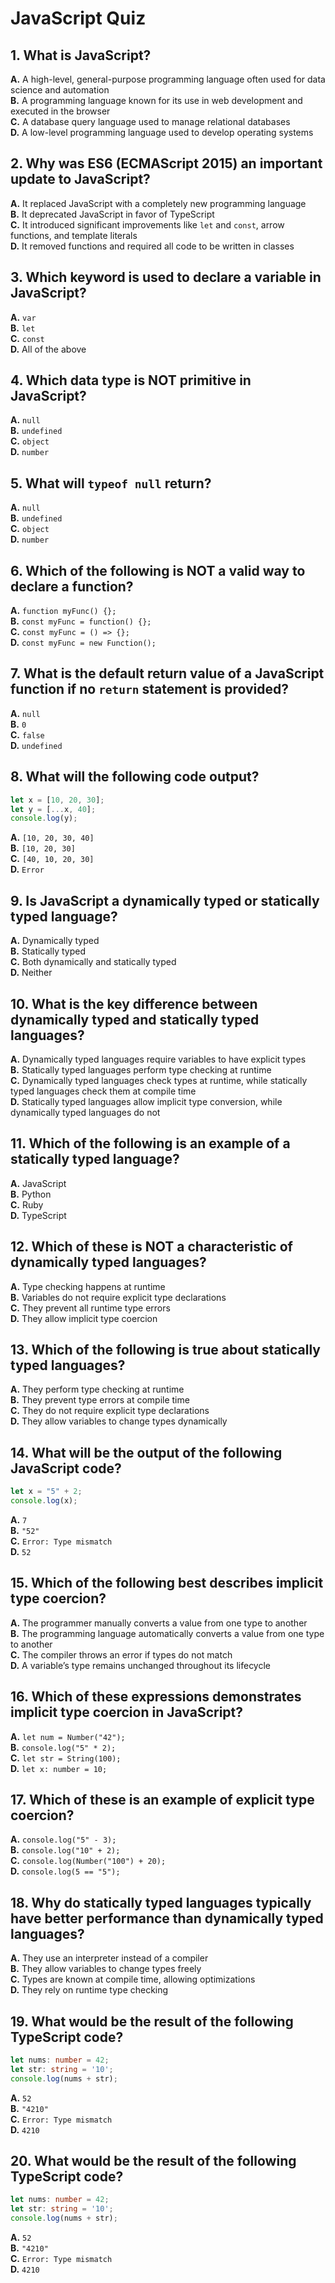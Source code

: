 
# JavaScript Quiz

## 1. What is JavaScript?

**A.** A high-level, general-purpose programming language often used for data science and automation  
**B.** A programming language known for its use in web development and executed in the browser  
**C.** A database query language used to manage relational databases  
**D.** A low-level programming language used to develop operating systems  

## 2. Why was ES6 (ECMAScript 2015) an important update to JavaScript?

**A.** It replaced JavaScript with a completely new programming language  
**B.** It deprecated JavaScript in favor of TypeScript  
**C.** It introduced significant improvements like `let` and `const`, arrow functions, and template literals  
**D.** It removed functions and required all code to be written in classes  

## 3. Which keyword is used to declare a variable in JavaScript?

**A.** `var`  
**B.** `let`  
**C.** `const`  
**D.** All of the above  

## 4. Which data type is NOT primitive in JavaScript?

**A.** `null`  
**B.** `undefined`  
**C.** `object`  
**D.** `number`  

## 5. What will `typeof null` return?

**A.** `null`  
**B.** `undefined`  
**C.** `object`  
**D.** `number`  

## 6. Which of the following is NOT a valid way to declare a function?

**A.** `function myFunc() {};`  
**B.** `const myFunc = function() {};`  
**C.** `const myFunc = () => {};`  
**D.** `const myFunc = new Function();`  

## 7. What is the default return value of a JavaScript function if no `return` statement is provided?

**A.** `null`  
**B.** `0`  
**C.** `false`  
**D.** `undefined`  

## 8. What will the following code output?

```javascript
let x = [10, 20, 30];
let y = [...x, 40];
console.log(y);
```

**A.** `[10, 20, 30, 40]`  
**B.** `[10, 20, 30]`  
**C.** `[40, 10, 20, 30]`  
**D.** `Error`  

## 9. Is JavaScript a dynamically typed or statically typed language?

**A.** Dynamically typed  
**B.** Statically typed  
**C.** Both dynamically and statically typed  
**D.** Neither  

## 10. What is the key difference between dynamically typed and statically typed languages?

**A.** Dynamically typed languages require variables to have explicit types  
**B.** Statically typed languages perform type checking at runtime  
**C.** Dynamically typed languages check types at runtime, while statically typed languages check them at compile time  
**D.** Statically typed languages allow implicit type conversion, while dynamically typed languages do not  

## 11. Which of the following is an example of a statically typed language?

**A.** JavaScript  
**B.** Python  
**C.** Ruby  
**D.** TypeScript  

## 12. Which of these is NOT a characteristic of dynamically typed languages?

**A.** Type checking happens at runtime  
**B.** Variables do not require explicit type declarations  
**C.** They prevent all runtime type errors  
**D.** They allow implicit type coercion  

## 13. Which of the following is true about statically typed languages?

**A.** They perform type checking at runtime  
**B.** They prevent type errors at compile time  
**C.** They do not require explicit type declarations  
**D.** They allow variables to change types dynamically  

## 14. What will be the output of the following JavaScript code?

```javascript
let x = "5" + 2;
console.log(x);
```

**A.** `7`  
**B.** `"52"`  
**C.** `Error: Type mismatch`  
**D.** `52`  

## 15. Which of the following best describes implicit type coercion?

**A.** The programmer manually converts a value from one type to another  
**B.** The programming language automatically converts a value from one type to another  
**C.** The compiler throws an error if types do not match  
**D.** A variable’s type remains unchanged throughout its lifecycle  

## 16. Which of these expressions demonstrates implicit type coercion in JavaScript?

**A.** `let num = Number("42");`  
**B.** `console.log("5" * 2);`  
**C.** `let str = String(100);`  
**D.** `let x: number = 10;`  

## 17. Which of these is an example of explicit type coercion?

**A.** `console.log("5" - 3);`  
**B.** `console.log("10" + 2);`  
**C.** `console.log(Number("100") + 20);`  
**D.** `console.log(5 == "5");`  

## 18. Why do statically typed languages typically have better performance than dynamically typed languages?

**A.** They use an interpreter instead of a compiler  
**B.** They allow variables to change types freely  
**C.** Types are known at compile time, allowing optimizations  
**D.** They rely on runtime type checking  

## 19. What would be the result of the following TypeScript code?

```typescript
let nums: number = 42;
let str: string = '10';
console.log(nums + str);
```

**A.** `52`  
**B.** `"4210"`  
**C.** `Error: Type mismatch`  
**D.** `4210`  


## 20. What would be the result of the following TypeScript code?

```typescript
let nums: number = 42;
let str: string = '10';
console.log(nums + str);
```

**A.** `52`  
**B.** `"4210"`  
**C.** `Error: Type mismatch`  
**D.** `4210`  